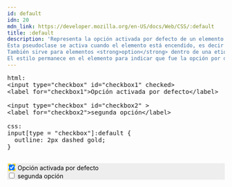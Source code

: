 ```yaml
---
id: default
idn: 20
mdn_link: https://developer.mozilla.org/en-US/docs/Web/CSS/:default
title: :default
description: 'Representa la opción activada por defecto de un elemento binario de entrada de datos como un input tipo <strong>radio</strong> o <strong>checkbox</strong>.<br>
Esta pseudoclase se activa cuando el elemento está encendido, es decir tiene su estado <em>on</em>, lo cual se logra incialmente con el atributo <strong>checked</strong> presente en la etiqueta HTML correspondiente.<br>
También sirve para elementos <strong>option</strong> dentro de una etiqueta <strong>select</strong>.  También puede aplicarse a botones (<strong>button</strong>) dentro de un formulario.
El estilo permanece en el elemento para indicar que fue la opción por defecto.'
---
```


<pre is:raw>
html:
  &lt;input type="checkbox" id="checkbox1" checked&gt;
  &lt;label for="checkbox1"&gt;Opción activada por defecto&lt;/label&gt;

  &lt;input type="checkbox" id="checkbox2" &gt;
  &lt;label for="checkbox2"&gt;segunda opción&lt;/label&gt;

css:
input[type = "checkbox"]:default {
&nbsp;&nbsp;outline: 2px dashed gold;
}

</pre>
<div class="codebox">
  <form id="frm_default">
    <input type="checkbox" id="checkbox1" checked>
    <label for="checkbox1">Opción activada por defecto</label>
    <br>
    <input type="checkbox" id="checkbox2" >
    <label for="checkbox2">segunda opción</label>
  </form>
</div>

<style>
  #frm_default {
    background-color: #eee;
    color: black;
  }

  #frm_default input[type = "checkbox"]:default {
    outline: 2px dashed gold;
  }

  pre {
    white-space: pre-line;
  }

</style>
